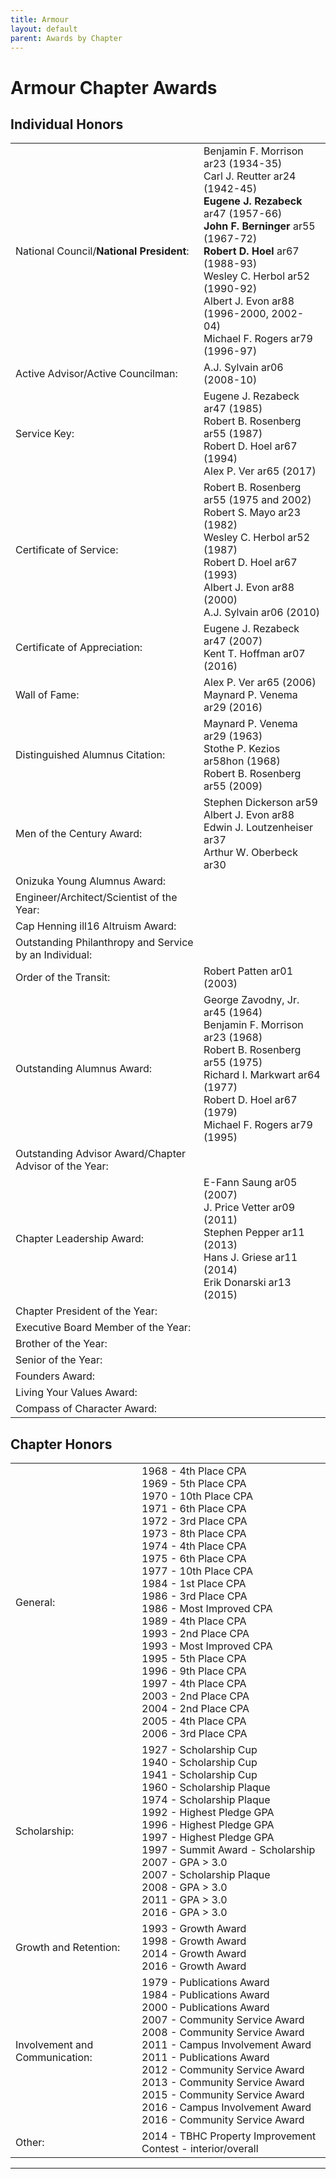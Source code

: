 ```yaml
---
title: Armour
layout: default
parent: Awards by Chapter
---
```


<link rel="stylesheet" href="{{ '/assets/css/by_chapter.css' | relative_url }}">

# Armour Chapter Awards

## Individual Honors

<table>
<tbody>

<tr>
<td>National Council/<b>National President</b>:</td>
<td>Benjamin F. Morrison ar23 (1934-35)
<br>Carl J. Reutter ar24 (1942-45)
<br><b>Eugene J. Rezabeck</b> ar47 (1957-66)
<br><b>John F. Berninger</b> ar55 (1967-72)
<br><b>Robert D. Hoel</b> ar67 (1988-93)
<br>Wesley C. Herbol ar52 (1990-92)
<br>Albert J. Evon ar88 (1996-2000, 2002-04)
<br>Michael F. Rogers ar79 (1996-97)
</td></tr>

<tr>
<td>Active Advisor/Active Councilman:</td>
<td>A.J. Sylvain ar06 (2008-10)
</td></tr>

<tr>
<td>Service Key:</td>
<td>Eugene J. Rezabeck ar47 (1985)
<br>Robert B. Rosenberg ar55 (1987)
<br>Robert D. Hoel ar67 (1994)
<br>Alex P. Ver ar65 (2017)
</td></tr>

<tr>
<td>Certificate of Service:</td>
<td>Robert B. Rosenberg ar55 (1975 and 2002)
<br>Robert S. Mayo ar23 (1982)
<br>Wesley C. Herbol ar52 (1987)
<br>Robert D. Hoel ar67 (1993)
<br>Albert J. Evon ar88 (2000)
<br>A.J. Sylvain ar06 (2010)
</td></tr>

<tr>
<td>Certificate of Appreciation:</td>
<td>Eugene J. Rezabeck ar47 (2007)
<br>Kent T. Hoffman ar07 (2016)
</td></tr>

<tr><td>Wall of Fame:</td>
<td>Alex P. Ver ar65 (2006)
<br>Maynard P. Venema ar29 (2016)
</td></tr>

<tr>
<td>Distinguished Alumnus Citation:</td>
<td>Maynard P. Venema ar29 (1963)
<br>Stothe P. Kezios ar58hon (1968)
<br>Robert B. Rosenberg ar55 (2009)</td>
</tr>

<tr>
<td>Men of the Century Award:</td>
<td>Stephen  Dickerson ar59
<br>Albert J. Evon ar88
<br>Edwin J. Loutzenheiser ar37
<br>Arthur W. Oberbeck ar30
</td></tr>

<tr>
<td>Onizuka Young Alumnus Award:</td>
<td> 
</td></tr>

<tr>
<td>Engineer/Architect/Scientist of the Year:</td>
<td> 
</td></tr>

<tr>
<td>Cap Henning ill16 Altruism Award:</td>
<td> 
</td></tr>

<tr>
<td>Outstanding Philanthropy and Service by an Individual:</td>
<td> 
</td></tr>

<tr>
<td>Order of the Transit:</td>
<td>Robert Patten ar01 (2003)
</td></tr>

<tr>
<td>Outstanding Alumnus Award:</td>
<td>George Zavodny, Jr. ar45 (1964)
<br>Benjamin F. Morrison ar23 (1968)
<br>Robert B. Rosenberg ar55 (1975)
<br>Richard I. Markwart ar64 (1977)
<br>Robert D. Hoel ar67 (1979)
<br>Michael F. Rogers ar79 (1995)
</td></tr>

<tr>
<td>Outstanding Advisor Award/Chapter Advisor of the Year:</td>
<td> 
</td></tr>

<tr>
<td>Chapter Leadership Award:</td>
<td>E-Fann Saung ar05 (2007)
<br>J. Price Vetter ar09 (2011)
<br>Stephen Pepper ar11 (2013)
<br>Hans J. Griese ar11 (2014)
<br>Erik Donarski ar13 (2015)
</td></tr>

<tr>
<td>Chapter President of the Year:</td>
<td> 
</td></tr>

<tr>
<td>Executive Board Member of the Year:</td>
<td> 
</td></tr>

<tr>
<td>Brother of the Year:</td>
<td> 
</td></tr>

<tr>
<td>Senior of the Year:</td>
<td>
</td></tr>

<tr>
<td>Founders Award:</td>
<td> 
</td></tr>

<tr>
<td>Living Your Values Award:</td>
<td> 
</td></tr>

<tr>
<td>Compass of Character Award:</td>
<td>
</td></tr>

</tbody>
</table>

## Chapter Honors

<table>
<tbody>
<tr>
<td>General:</td>
<td>1968 - 4th Place CPA
<br>1969 - 5th Place CPA
<br>1970 - 10th Place CPA
<br>1971 - 6th Place CPA
<br>1972 - 3rd Place CPA
<br>1973 - 8th Place CPA
<br>1974 - 4th Place CPA
<br>1975 - 6th Place CPA
<br>1977 - 10th Place CPA
<br>1984 - 1st Place CPA
<br>1986 - 3rd Place CPA
<br>1986 - Most Improved CPA
<br>1989 - 4th Place CPA
<br>1993 - 2nd Place CPA
<br>1993 - Most Improved CPA
<br>1995 - 5th Place CPA
<br>1996 - 9th Place CPA
<br>1997 - 4th Place CPA
<br>2003 - 2nd Place CPA
<br>2004 - 2nd Place CPA
<br>2005 - 4th Place CPA
<br>2006 - 3rd Place CPA
</td></tr>

<tr>
<td>Scholarship:</td>
<td>1927 - Scholarship Cup
<br>1940 - Scholarship Cup
<br>1941 - Scholarship Cup
<br>1960 - Scholarship Plaque
<br>1974 - Scholarship Plaque
<br>1992 - Highest Pledge GPA
<br>1996 - Highest Pledge GPA
<br>1997 - Highest Pledge GPA
<br>1997 - Summit Award - Scholarship
<br>2007 - GPA > 3.0
<br>2007 - Scholarship Plaque
<br>2008 - GPA > 3.0
<br>2011 - GPA > 3.0
<br>2016 - GPA > 3.0
</td></tr>

<tr>
<td>Growth and Retention:</td>
<td>1993 - Growth Award
<br>1998 - Growth Award
<br>2014 - Growth Award
<br>2016 - Growth Award
</td></tr>

<tr>
<td>Involvement and Communication:</td>
<td>1979 - Publications Award
<br>1984 - Publications Award
<br>2000 - Publications Award
<br>2007 - Community Service Award
<br>2008 - Community Service Award
<br>2011 - Campus Involvement Award
<br>2011 - Publications Award
<br>2012 - Community Service Award
<br>2013 - Community Service Award
<br>2015 - Community Service Award
<br>2016 - Campus Involvement Award
<br>2016 - Community Service Award
</td></tr>

<tr>
<td>Other:</td>
<td>2014 - TBHC Property Improvement Contest - interior/overall
</td></tr>

</tbody>

</table>

---
